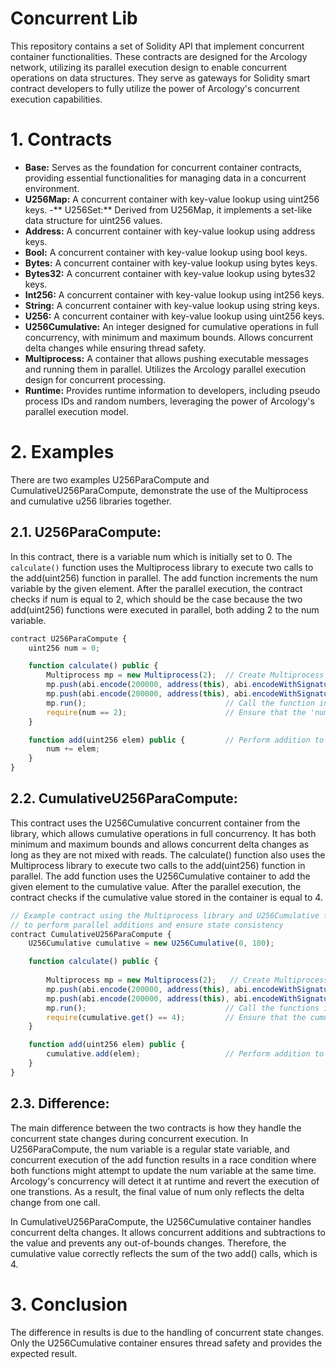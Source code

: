 # Concurrent Lib 
This repository contains a set of Solidity API that implement concurrent container functionalities. These contracts are designed for the Arcology network, utilizing its parallel execution design to enable concurrent operations on data structures. They serve as gateways for Solidity smart contract developers to fully utilize the power of Arcology's concurrent execution capabilities.

# 1. Contracts
- **Base:** Serves as the foundation for concurrent container contracts, providing essential functionalities for managing data in a concurrent environment.
- **U256Map:** A concurrent container with key-value lookup using uint256 keys.
-** U256Set:** Derived from U256Map, it implements a set-like data structure for uint256 values.
- **Address:** A concurrent container with key-value lookup using address keys.
- **Bool:** A concurrent container with key-value lookup using bool keys.
- **Bytes:** A concurrent container with key-value lookup using bytes keys.
- **Bytes32:** A concurrent container with key-value lookup using bytes32 keys.
- **Int256:** A concurrent container with key-value lookup using int256 keys.
- **String:** A concurrent container with key-value lookup using string keys.
- **U256:** A concurrent container with key-value lookup using uint256 keys.
- **U256Cumulative:** An integer designed for cumulative operations in full concurrency, with minimum and maximum bounds. Allows concurrent delta changes while ensuring thread safety. 
- **Multiprocess:** A container that allows pushing executable messages and running them in parallel. Utilizes the Arcology parallel execution design for concurrent processing.
- **Runtime:** Provides runtime information to developers, including pseudo process IDs and random numbers, leveraging the power of Arcology's parallel execution model.

# 2. Examples

There are two examples  U256ParaCompute and CumulativeU256ParaCompute, demonstrate the use of the Multiprocess and cumulative u256 libraries together.

## 2.1. U256ParaCompute:
In this contract, there is a variable num which is initially set to 0. The `calculate()` function uses the Multiprocess library to execute two calls to the add(uint256) function in parallel. The add function increments the num variable by the given element. After the parallel execution, the contract checks if num is equal to 2, which should be the case because the two add(uint256) functions were executed in parallel, both adding 2 to the num variable.

```js
contract U256ParaCompute {
    uint256 num = 0;

    function calculate() public {     
        Multiprocess mp = new Multiprocess(2);  // Create Multiprocess instance with 2 threads         
        mp.push(abi.encode(200000, address(this), abi.encodeWithSignature("add(uint256)", 2))); 
        mp.push(abi.encode(200000, address(this), abi.encodeWithSignature("add(uint256)", 2)));
        mp.run(); 					            // Call the function in parallel
        require(num == 2);                      // Ensure that the 'num' variable is 2
    }

    function add(uint256 elem) public {         // Perform addition to the 'num' variable
        num += elem;
    }  
}
```

##  2.2. CumulativeU256ParaCompute:
This contract uses the U256Cumulative concurrent container from the library, which allows cumulative operations in full concurrency. It has both minimum and maximum bounds and allows concurrent delta changes as long as they are not mixed with reads. The calculate() function also uses the Multiprocess library to execute two calls to the add(uint256) function in parallel. The add function uses the U256Cumulative container to add the given element to the cumulative value. After the parallel execution, the contract checks if the cumulative value stored in the container is equal to 4.

```js
// Example contract using the Multiprocess library and U256Cumulative for cumulative operations
// to perform parallel additions and ensure state consistency
contract CumulativeU256ParaCompute {
    U256Cumulative cumulative = new U256Cumulative(0, 100); 

    function calculate() public {
       
        Multiprocess mp = new Multiprocess(2);   // Create Multiprocess instance with 2 threads
        mp.push(abi.encode(200000, address(this), abi.encodeWithSignature("add(uint256)", 2)));     
        mp.push(abi.encode(200000, address(this), abi.encodeWithSignature("add(uint256)", 2))); call  
        mp.run();   							// Call the functions in parallel
        require(cumulative.get() == 4);         // Ensure that the cumulative value is 4
    }

    function add(uint256 elem) public { 
        cumulative.add(elem);                   // Perform addition to the variable
    }  
}
```

##  2.3. Difference:

The main difference between the two contracts is how they handle the concurrent state changes during concurrent execution. In U256ParaCompute, the num variable is a regular state variable, and concurrent execution of the add function results in a race condition where both functions might attempt to update the num variable at the same time. Arcology's concurrency will detect it at runtime and revert the execution of one transtions. As a result, the final value of num only reflects the delta change from one call.

In CumulativeU256ParaCompute, the U256Cumulative container handles concurrent delta changes. It allows concurrent additions and subtractions to the value and prevents any out-of-bounds changes. Therefore, the cumulative value correctly reflects the sum of the two add() calls, which is 4.


#  3. Conclusion
The difference in results is due to the handling of concurrent state changes. Only the U256Cumulative container ensures thread safety and provides the expected result.
